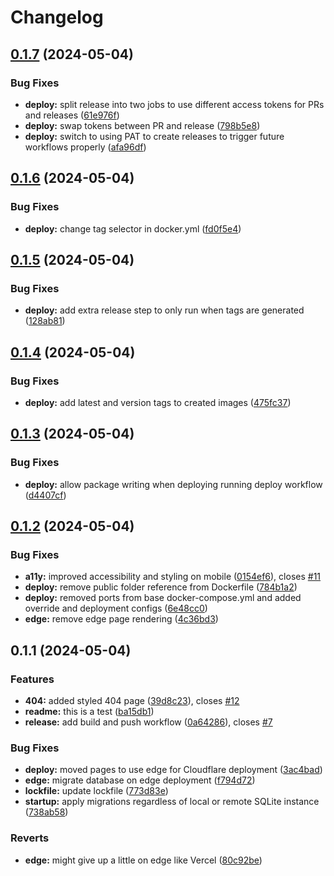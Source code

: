 # Changelog

## [0.1.7](https://github.com/ngregrichardson/linxz/compare/v0.1.6...v0.1.7) (2024-05-04)


### Bug Fixes

* **deploy:** split release into two jobs to use different access tokens for PRs and releases ([61e976f](https://github.com/ngregrichardson/linxz/commit/61e976f69d349b8a99d4ed77e6648d7e089474c8))
* **deploy:** swap tokens between PR and release ([798b5e8](https://github.com/ngregrichardson/linxz/commit/798b5e82a3f44ee9fe0b6ca6a9f2d14fb4958cca))
* **deploy:** switch to using PAT to create releases to trigger future workflows properly ([afa96df](https://github.com/ngregrichardson/linxz/commit/afa96df4bfe6a91a5e09c7f1b9db0a05e78848c1))

## [0.1.6](https://github.com/ngregrichardson/linxz/compare/v0.1.5...v0.1.6) (2024-05-04)


### Bug Fixes

* **deploy:** change tag selector in docker.yml ([fd0f5e4](https://github.com/ngregrichardson/linxz/commit/fd0f5e45f64db59734c39dbaaa713b2cea5c7d50))

## [0.1.5](https://github.com/ngregrichardson/linxz/compare/v0.1.4...v0.1.5) (2024-05-04)


### Bug Fixes

* **deploy:** add extra release step to only run when tags are generated ([128ab81](https://github.com/ngregrichardson/linxz/commit/128ab811500dc9dbc55e657f6ec6b7f1ffea4825))

## [0.1.4](https://github.com/ngregrichardson/linxz/compare/v0.1.3...v0.1.4) (2024-05-04)


### Bug Fixes

* **deploy:** add latest and version tags to created images ([475fc37](https://github.com/ngregrichardson/linxz/commit/475fc37080331c353971f59f42aac5339b676435))

## [0.1.3](https://github.com/ngregrichardson/linxz/compare/v0.1.2...v0.1.3) (2024-05-04)


### Bug Fixes

* **deploy:** allow package writing when deploying running deploy workflow ([d4407cf](https://github.com/ngregrichardson/linxz/commit/d4407cf486868c0846a5143fd8034443164ce4e7))

## [0.1.2](https://github.com/ngregrichardson/linxz/compare/v0.1.1...v0.1.2) (2024-05-04)


### Bug Fixes

* **a11y:** improved accessibility and styling on mobile ([0154ef6](https://github.com/ngregrichardson/linxz/commit/0154ef654efee6ffde44e9db2d4679e0bbb89e13)), closes [#11](https://github.com/ngregrichardson/linxz/issues/11)
* **deploy:** remove public folder reference from Dockerfile ([784b1a2](https://github.com/ngregrichardson/linxz/commit/784b1a24beccec77459896659b5912831272e759))
* **deploy:** removed ports from base docker-compose.yml and added override and deployment configs ([6e48cc0](https://github.com/ngregrichardson/linxz/commit/6e48cc0c5e912be57c8ed08b288353ef84e1b349))
* **edge:** remove edge page rendering ([4c36bd3](https://github.com/ngregrichardson/linxz/commit/4c36bd391fb5502d5d4a06a7c9a4f2c4852eb8de))

## 0.1.1 (2024-05-04)


### Features

* **404:** added styled 404 page ([39d8c23](https://github.com/ngregrichardson/linxz/commit/39d8c23dedc5d87222fe28a2f65296f7ee23be85)), closes [#12](https://github.com/ngregrichardson/linxz/issues/12)
* **readme:** this is a test ([ba15db1](https://github.com/ngregrichardson/linxz/commit/ba15db12d9e20656fdcffd306711ca4336cd4258))
* **release:** add build and push workflow ([0a64286](https://github.com/ngregrichardson/linxz/commit/0a642866971c4a311216930b5319024096732590)), closes [#7](https://github.com/ngregrichardson/linxz/issues/7)


### Bug Fixes

* **deploy:** moved pages to use edge for Cloudflare deployment ([3ac4bad](https://github.com/ngregrichardson/linxz/commit/3ac4bad8b00a422ca6452fb0002aee5a5fc503f2))
* **edge:** migrate database on edge deployment ([f794d72](https://github.com/ngregrichardson/linxz/commit/f794d7224ef02a6d593814462dd2839451388ba1))
* **lockfile:** update lockfile ([773d83e](https://github.com/ngregrichardson/linxz/commit/773d83e562341ddb3d4bcea5f2dc4937797fd026))
* **startup:** apply migrations regardless of local or remote SQLite instance ([738ab58](https://github.com/ngregrichardson/linxz/commit/738ab58e4c07f0e73feb68d0812ab7d40c199234))


### Reverts

* **edge:** might give up a little on edge like Vercel ([80c92be](https://github.com/ngregrichardson/linxz/commit/80c92be74bf6a1aea0bd3e85761775ee09dcbde4))
